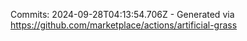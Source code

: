 Commits: 2024-09-28T04:13:54.706Z - Generated via https://github.com/marketplace/actions/artificial-grass
<br>
